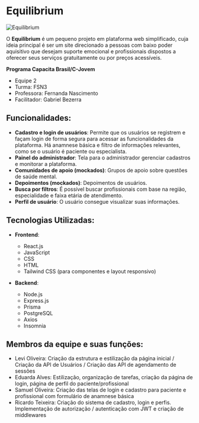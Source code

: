 # Equilibrium
![Equilibrium](https://github.com/user-attachments/assets/0a19e049-a198-4b5d-85a4-6315f36bd8d4)

O **Equilibrium** é um pequeno projeto em plataforma web simplificado, cuja ideia principal é ser um site direcionado a pessoas com baixo poder aquisitivo que desejam suporte emocional e profissionais dispostos a oferecer seus serviços gratuitamente ou por preços acessíveis.


**Programa Capacita Brasil/C-Jovem**
- Equipe 2
- Turma: FSN3
- Professora: Fernanda Nascimento
- Facilitador: Gabriel Bezerra

## Funcionalidades:

- **Cadastro e login de usuários**: Permite que os usuários se registrem e façam login de forma segura para acessar as funcionalidades da plataforma. Há anamnese básica e filtro de informações relevantes, como se o usuário é paciente ou especialista.
- **Painel do administrador**: Tela para o administrador gerenciar cadastros e monitorar a plataforma.
- **Comunidades de apoio (mockados)**: Grupos de apoio sobre questões de saúde mental.
- **Depoimentos (mockados)**: Depoimentos de usuários.
- **Busca por filtros**: É possível buscar profissionais com base na região, especialidade e faixa etária de atendimento.
- **Perfil de usuário**: O usuário consegue visualizar suas informações.

## Tecnologias Utilizadas:

- **Frontend**:
  - React.js
  - JavaScript
  - CSS
  - HTML
  - Tailwind CSS (para componentes e layout responsivo)
 
- **Backend**:
  - Node.js
  - Express.js
  - Prisma
  - PostgreSQL
  - Axios
  - Insomnia
 
## Membros da equipe e suas funções:
  - Levi Oliveira: Criação da estrutura e estilização da página inicial / Criação da API de Usuários / Criação das API de agendamento de sessões
  - Eduarda Alves: Estilização, organização de tarefas, criação da página de login, página de perfil do paciente/profissional
  - Samuel Oliveira: Criação das telas de login e cadastro para paciente e profissional com formulário de anamnese básica
  - Ricardo Teixeira: Criação do sistema de cadastro, login e perfis. Implementação de autorização / autenticação com JWT e criação de middlewares
